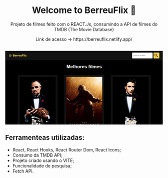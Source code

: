 <h1 align="center">Welcome to BerreuFlix 👋</h1>

<p align="center">Projeto de filmes feito com o REACT.Js, consumindo a API de filmes do TMDB (The Movie Database)</p>
<p align="center">Link de acesso => https://berreuflix.netlify.app/</p>

##

<a href="https://berreuflix.netlify.app/" target="_blank">
<img alt="BerreuFlix" src="./src/img/berreuflix.png" align="center" />
</a>

## Ferramenteas utilizadas:
  - React, React Hooks, React Router Dom, React Icons;
  - Consumo da TMDB API;
  - Projeto criado usando o VITE;
  - Funcionalidade de pesquisa;
  - Fetch API.




